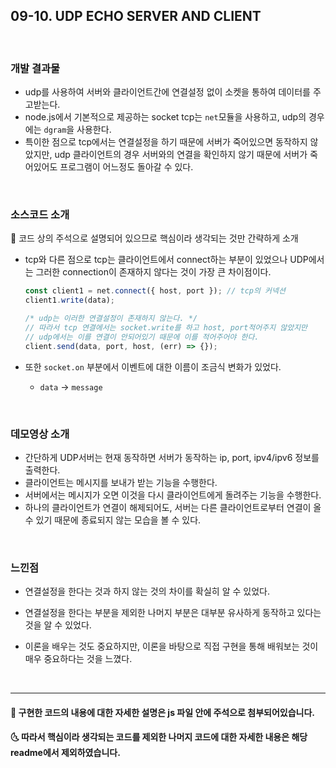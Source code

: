 ## 09-10. UDP ECHO SERVER AND CLIENT

<br>

### 개발 결과물

- udp를 사용하여 서버와 클라이언트간에 연결설정 없이 소켓을 통하여 데이터를 주고받는다.
- node.js에서 기본적으로 제공하는 socket tcp는 `net`모듈을 사용하고, udp의 경우에는 `dgram`을 사용한다.
- 특이한 점으로 tcp에서는 연결설정을 하기 때문에 서버가 죽어있으면 동작하지 않았지만, udp 클라이언트의 경우 서버와의 연결을 확인하지 않기 때문에 서버가 죽어있어도 프로그램이 어느정도 돌아갈 수 있다.

<br>

### 소스코드 소개

👀 코드 상의 주석으로 설명되어 있으므로 핵심이라 생각되는 것만 간략하게 소개

- tcp와 다른 점으로 tcp는 클라이언트에서 connect하는 부분이 있었으나 UDP에서는 그러한 connection이 존재하지 않다는 것이 가장 큰 차이점이다.

  ```js
  const client1 = net.connect({ host, port }); // tcp의 커넥션
  client1.write(data);

  /* udp는 이러한 연결설정이 존재하지 않는다. */
  // 따라서 tcp 연결에서는 socket.write를 하고 host, port적어주지 않았지만
  // udp에서는 이를 연결이 안되어있기 때문에 이를 적어주어야 한다.
  client.send(data, port, host, (err) => {});
  ```

- 또한 `socket.on` 부분에서 이벤트에 대한 이름이 조금식 변화가 있었다.
  - `data` -> `message`

<br>

### 데모영상 소개

- 간단하게 UDP서버는 현재 동작하면 서버가 동작하는 ip, port, ipv4/ipv6 정보를 출력한다.
- 클라이언트는 메시지를 보내가 받는 기능을 수행한다.
- 서버에서는 메시지가 오면 이것을 다시 클라이언트에게 돌려주는 기능을 수행한다.
- 하나의 클라이언트가 연결이 해제되어도, 서버는 다른 클라이언트로부터 연결이 올 수 있기 때문에 종료되지 않는 모습을 볼 수 있다.

<br>

### 느낀점

- 연결설정을 한다는 것과 하지 않는 것의 차이를 확실히 알 수 있었다.
- 연결설정을 한다는 부분을 제외한 나머지 부분은 대부분 유사하게 동작하고 있다는 것을 알 수 있었다.
- 이론을 배우는 것도 중요하지만, 이론을 바탕으로 직접 구현을 통해 배워보는 것이 매우 중요하다는 것을 느꼈다.

  <br/>

---

#### 🌛 구현한 코드의 내용에 대한 자세한 설명은 js 파일 안에 주석으로 첨부되어있습니다.

#### 🌜 따라서 핵심이라 생각되는 코드를 제외한 나머지 코드에 대한 자세한 내용은 해당 readme에서 제외하였습니다.
